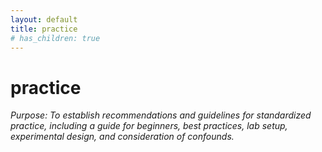 ```yaml
---
layout: default
title: practice
# has_children: true
---
```

# practice
*Purpose: To establish recommendations and guidelines for standardized practice, including a guide for beginners, best practices, lab setup, experimental design, and consideration of confounds.*
